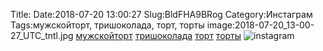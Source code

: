 Title:
Date:2018-07-20 13:00:27
Slug:BldFHA9BRog
Category:Инстаграм
Tags:мужскойторт, тришоколада, торт, торты
image:2018-07-20_13-00-27_UTC_tntl.jpg
[мужскойторт]({tag}мужскойторт) [тришоколада]({tag}тришоколада) [торт]({tag}торт) [торты]({tag}торты)
![instagram]({attach}images/2018-07-20_13-00-27_UTC.jpg)
